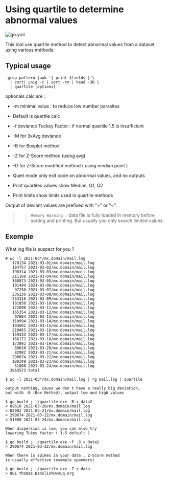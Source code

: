 # Using quartile to determine abnormal values

![go.yml](https://github.com/thc2cat/quartile/actions/workflows/go.yml/badge.svg)

This tool use quartile method to detect abnormal values from a dataset using various méthods.

## Typical usage

```shell
 grep pattern |awk '{ print $fields }'\
  | sort| uniq -c | sort -rn | head -30 \
  | quartile [options]
```

optionals calc are :

* -m minimal value : to reduce low number parasites

* Default is quartile calc
* -f deviance Tuckey Factor : if normal quartile 1.5 is insufficient
* -M for 3xAvg deviance
* -B for Boxplot méthod
* -Z for Z-Score méthod (using avg)
* -D for Z-Score modified method ( using median point )

* Quiet mode only exit code on abnormal values, and no outputs
* Print quartiles values show Median, Q1, Q2
* Print limits show limits used in quartile methods

Output of deviant values are prefixed with ">" or "<".

>> `Memory Warning :`
>> data file is fully loaded in memory before sorting and printing.
>> But usually you only search limited values.

## Exemple

What log file is suspect for you ?

```shell
# wc -l 2021-03*/mx.domain/mail.log
   178134 2021-03-01/mx.domain/mail.log
   184757 2021-03-02/mx.domain/mail.log
   198314 2021-03-03/mx.domain/mail.log
   211160 2021-03-04/mx.domain/mail.log
   168873 2021-03-05/mx.domain/mail.log
   101494 2021-03-06/mx.domain/mail.log
    97250 2021-03-07/mx.domain/mail.log
   236236 2021-03-08/mx.domain/mail.log
   253316 2021-03-09/mx.domain/mail.log
   181050 2021-03-10/mx.domain/mail.log
   172090 2021-03-11/mx.domain/mail.log
   165354 2021-03-12/mx.domain/mail.log
    97664 2021-03-13/mx.domain/mail.log
   110994 2021-03-14/mx.domain/mail.log
   193601 2021-03-15/mx.domain/mail.log
   210465 2021-03-16/mx.domain/mail.log
   159333 2021-03-17/mx.domain/mail.log
   166172 2021-03-18/mx.domain/mail.log
   173893 2021-03-19/mx.domain/mail.log
    89610 2021-03-20/mx.domain/mail.log
    82982 2021-03-21/mx.domain/mail.log
   290674 2021-03-22/mx.domain/mail.log
   188349 2021-03-23/mx.domain/mail.log
    51808 2021-03-24/mx.domain/mail.log
  3963573 total                                              

$ wc -l 2021-03*/mx.domain/mail.log | rg mail.log | quartile

output nothing, cause we don t have a really big deviation, 
but with -B (Box Method), output low and high values

$ go build ; ./quartile.exe -B < data2
< 89610 2021-03-20/mx.domain/mail.log
< 82982 2021-03-21/mx.domain/mail.log
> 290674 2021-03-22/mx.domain/mail.log
< 51808 2021-03-24/mx.domain/mail.log

When dispersion is low, you can also try 
lowering Tukey factor ( 1.5 default ) 

$ go build ; ./quartile.exe -f .8 < data2
> 290674 2021-03-22/mx.domain/mail.log

When there is spikes in your data , Z-Score method 
is usually effective (exemple spammers)

$ go build ; ./quartile.exe -Z < data
> 881 thomas.Banslish@vsuq.org

```
